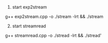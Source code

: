 1. start exp2stream

g++ exp2stream.cpp -o ./stream -lrt && ./stream

2. start streamread

g++ streamread.cpp -o ./stread -lrt && ./stread'  
